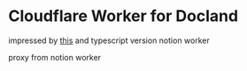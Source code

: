 # Cloudflare Worker for Docland

impressed by [this](https://github.com/stephenou/fruitionsite) and typescript
version notion worker

proxy from notion worker
